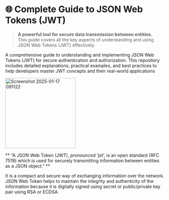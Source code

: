 # 🌐 Complete Guide to JSON Web Tokens (JWT)
> **A powerful tool for secure data transmission between entities.**  
> This guide covers all the key aspects of understanding and using JSON Web Tokens (JWT) effectively.

A comprehensive guide to understanding and implementing JSON Web Tokens (JWT) for secure authentication and authorization. This repository includes detailed explanations, practical examples, and best practices to help developers master JWT concepts and their real-world applications

<img width="222" alt="Screenshot 2025-01-17 091122" src="https://github.com/user-attachments/assets/6c9b58c4-7890-4367-a074-21f406e5bb78" />

** “A JSON Web Token (JWT), pronounced ‘jot’, is an open standard (RFC 7519) which is used for securely transmitting information between entities as a JSON object.” **

It is a compact and secure way of exchanging information over the network. JSON Web Token helps to maintain the integrity and authenticity of the information because it is digitally signed using secret or public/private key pair using RSA or ECDSA.

